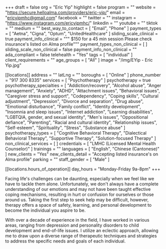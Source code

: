 +++
draft = false
org = "Eric Yip"
highlight = false
program = ""
website = "https://secure.helloalma.com/providers/eric-yip/"
email = "ericyipmhc@gmail.com"
facebook = ""
twitter = ""
instagram = "https://www.instagram.com/ericyipmhc/"
linkedin = ""
youtube = ""
tiktok = ""
medium = ""
best_way_to_contact = [ "Email", "Phone" ]
payment_types = [ "Aetna", "Cigna", "Optum", "UnitedHealthcare" ]
sliding_scale_clinical = true
payment_info_clinical = """
$150 for a 45 min session 
Please check insurance's listed on Alma profile"""
payment_types_non_clinical = [ ]
sliding_scale_non_clinical = false
payment_info_non_clinical = ""
ada_compliant = false
telehealth = "Yes"
tags = [ "individual" ]
client_requirements = ""
age_groups = [ "All" ]
image = "/img/EYip - Eric Yip.jpg"

[[locations]]
address = ""
latLng = ""
boroughs = [ "Online" ]
phone_number = "917 300 8335"
services = [ "Psychotherapy" ]
psychotherapy = true
psychotherapy_specialties = [
  "Addiction/recovery",
  "Alcohol abuse",
  "Anger management",
  "Anxiety",
  "ADHD",
  "Attachment issues",
  "Behavioral issues",
  "Caregiver stress and support",
  "Codependency",
  "Coping skills",
  "Cultural adjustment",
  "Depression",
  "Divorce and separation",
  "Drug abuse",
  "Emotional disturbance",
  "Family conflict",
  "Identity development",
  "Insomnia and sleep issues",
  "Internet addiction",
  "Learning disabilities",
  "LGBTQIA, gender, and sexual identity",
  "Men's issues",
  "Oppositional defiance",
  "Parenting",
  "Racial and cultural identity",
  "Relationship issues",
  "Self-esteem",
  "Spirituality",
  "Stress",
  "Substance abuse"
]
psychotherapy_types = [
  "Cognitive Behavioral Therapy",
  "Dialectical Behavioral Therapy",
  "Supportive Therapy",
  "Solution-focused Therapy"
]
non_clinical_services = [ ]
credentials = [ "LMHC (Licensed Mental Health Counselor)" ]
trainings = ""
languages = [ "English", "Chinese (Cantonese)" ]
new_clients = "Yes"
new_clients_detail = "Accepting listed insurance's on Alma profile"
parking = ""
staff_gender = [ "Male" ]

  [[locations.hours_of_operation]]
  day_hours = "Monday-Friday 9a-8pm"
+++

Facing life's challenges can be daunting, especially when we feel like we have to tackle them alone. Unfortunately, we don't always have a complete understanding of our emotions and may not have been taught effective coping mechanisms, resulting in hurt or confusion for ourselves or those around us. Taking the first step to seek help may be difficult, however, therapy offers a space of safety, learning, and personal development to become the individual you aspire to be. 


With over a decade of experience in the field, I have worked in various areas, ranging from depression and personality disorders to child development and end-of-life issues. I utilize an eclectic approach, allowing me to draw upon a diverse range of therapeutic techniques and strategies to address the specific needs and goals of each individual.
